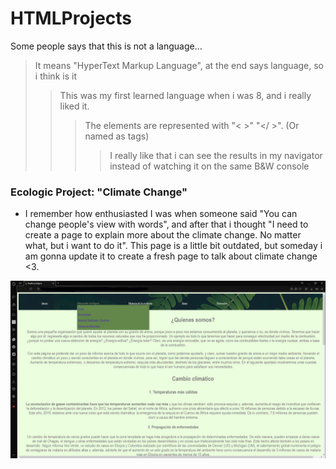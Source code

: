 # HTMLProjects
Some people says that this is not a language...

> It means "HyperText Markup Language", at the end says language, so i think is it
>> This was my first learned language when i was 8, and i really liked it.
>>> The elements are represented with "< >" "</ >". (Or named as tags)
>>>> I really like that i can see the results in my navigator instead of watching it on the same B&W console

### Ecologic Project: "Climate Change" ###

  - I remember how enthusiasted I was when someone said "You can change people's view with words", and after that i thought "I need to create a page to explain more about the climate change. No matter what, but i want to do it". This page is a little bit outdated, but someday i am gonna update it to create a fresh page to talk about climate change <3.
  
<img src="https://github.com/Art3mis7082/HTMLProjects/blob/main/ProyEco.PNG" width="800px" aling="center">
